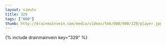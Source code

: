 ```yaml
--- 
layout: sieutv
title: 329
tags: ["000"]
thumb: http://drainmainvein.com/media/videos/tmb/000/000/329/player.jpg
---
```

{% include drainmainvein key="329" %} 
